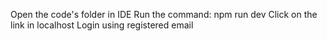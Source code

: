 Open the code's folder in IDE
Run the command: npm run dev
Click on the link in localhost
Login using registered email
